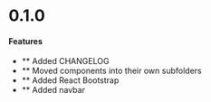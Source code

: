# 0.1.0

#### Features
- ** Added CHANGELOG
- ** Moved components into their own subfolders
- ** Added React Bootstrap
- ** Added navbar


